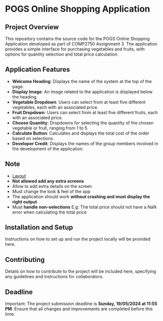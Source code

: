 # POGS Online Shopping Application

## Project Overview
This repository contains the source code for the POGS Online Shopping Application developed as part of COMP2750 Assignment 3. The application provides a simple interface for purchasing vegetables and fruits, with options for quantity selection and total price calculation.

## Application Features
- **Welcome Heading**: Displays the name of the system at the top of the page.
- **Display Image**: An image related to the application is displayed below the heading.
- **Vegetable Dropdown**: Users can select from at least five different vegetables, each with an associated price.
- **Fruit Dropdown**: Users can select from at least five different fruits, each with an associated price.
- **Choose Quantity**: Dropdowns for selecting the quantity of the chosen vegetable or fruit, ranging from 1 to 5.
- **Calculate Button**: Calculates and displays the total cost of the order based on selections.
- **Developer Credit**: Displays the names of the group members involved in the development of the application.

## Note 
- [Layout](https://github.com/VivianNg9/COMP2750_Assignment3-/blob/main/Assignment3_Template.js)
- **Not allowed add any extra screens**
- Allow to add extra details on the screen
- Must change the look & feel of the app
- The application should work **without crashing and must display the right output**
- Must **handle non-selections** E.g: The total price should not have a NaN error when calculating the total price

## Installation and Setup
Instructions on how to set up and run the project locally will be provided here.

## Contributing
Details on how to contribute to the project will be included here, specifying any guidelines and instructions for collaborators.


## Deadline
Important: The project submission deadline is **Sunday, 19/05/2024 at 11:55 PM**. Ensure that all changes and improvements are completed before this time.

